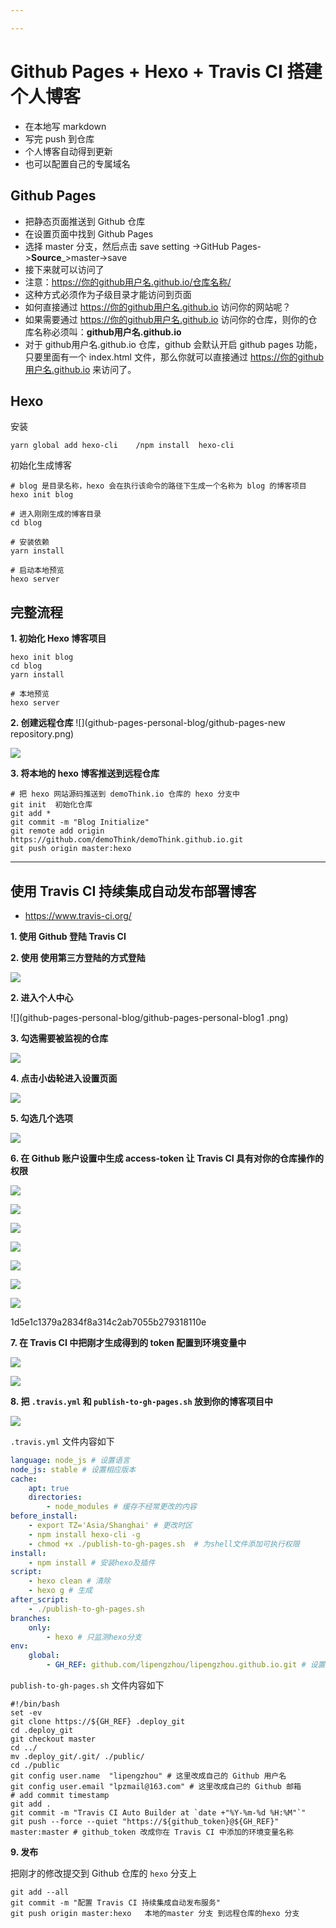 ```yaml
---

---
```


# Github Pages + Hexo + Travis CI 搭建个人博客

- 在本地写 markdown
- 写完 push 到仓库
- 个人博客自动得到更新
- 也可以配置自己的专属域名

## Github Pages

- 把静态页面推送到 Github 仓库
- 在设置页面中找到 Github Pages
- 选择 master 分支，然后点击 save     setting ->GitHub Pages->**Source**_>master->save
- 接下来就可以访问了
- 注意：https://你的github用户名.github.io/仓库名称/
- 这种方式必须作为子级目录才能访问到页面
- 如何直接通过 https://你的github用户名.github.io 访问你的网站呢？
- 如果需要通过 https://你的github用户名.github.io 访问你的仓库，则你的仓库名称必须叫：**github用户名.github.io**
- 对于 github用户名.github.io 仓库，github 会默认开启 github pages 功能，只要里面有一个 index.html 文件，那么你就可以直接通过 https://你的github用户名.github.io 来访问了。

## Hexo

安装

```shell
yarn global add hexo-cli    /npm install  hexo-cli
```

初始化生成博客

```shell
# blog 是目录名称，hexo 会在执行该命令的路径下生成一个名称为 blog 的博客项目
hexo init blog

# 进入刚刚生成的博客目录
cd blog

# 安装依赖
yarn install

# 启动本地预览
hexo server
```

## 完整流程

**1. 初始化 Hexo 博客项目**

```
hexo init blog
cd blog
yarn install

# 本地预览
hexo server
```

**2. 创建远程仓库**
![](github-pages-personal-blog/github-pages-new repository.png)

![](github-pages-personal-blog/github-pages-personal-blog14.png)

**3. 将本地的 hexo 博客推送到远程仓库**

```shell
# 把 hexo 网站源码推送到 demoThink.io 仓库的 hexo 分支中
git init  初始化仓库
git add *    
git commit -m "Blog Initialize"
git remote add origin https://github.com/demoThink/demoThink.github.io.git
git push origin master:hexo
```

---

## 使用 Travis CI 持续集成自动发布部署博客

- https://www.travis-ci.org/

**1. 使用 Github 登陆 Travis CI**


**2. 使用 使用第三方登陆的方式登陆**

![](github-pages-personal-blog/github-pages-personal-blog0.png)

**2. 进入个人中心**

![](github-pages-personal-blog/github-pages-personal-blog1 .png)

**3. 勾选需要被监视的仓库**

![](github-pages-personal-blog/github-pages-personal-blog2.png)

**4. 点击小齿轮进入设置页面**

![](github-pages-personal-blog/github-pages-personal-blogs2.png)

**5. 勾选几个选项**

![](github-pages-personal-blog/github-pages-personal-blog3.png)

**6. 在 Github 账户设置中生成 access-token 让 Travis CI 具有对你的仓库操作的权限**

![](github-pages-personal-blog/github-pages-personal-blog4.png)

![](github-pages-personal-blog/github-pages-personal-blog5.png)

![](github-pages-personal-blog/github-pages-personal-blog6.png)

![](github-pages-personal-blog/github-pages-personal-blog7.png)

![](github-pages-personal-blog/github-pages-personal-blog8.png)

![](github-pages-personal-blog/github-pages-personal-blog9.png)

![](github-pages-personal-blog/github-pages-personal-blog10.png)

1d5e1c1379a2834f8a314c2ab7055b279318110e

**7. 在 Travis CI 中把刚才生成得到的 token 配置到环境变量中**

![](github-pages-personal-blog/github-pages-personal-blog11.png)

![](github-pages-personal-blog/github-pages-personal-blog12.png)

**8. 把 `.travis.yml` 和 `publish-to-gh-pages.sh` 放到你的博客项目中**

![](github-pages-personal-blog/github-pages-personal-blog13.png)

`.travis.yml` 文件内容如下

```yml
language: node_js # 设置语言
node_js: stable # 设置相应版本
cache:
    apt: true
    directories:
        - node_modules # 缓存不经常更改的内容
before_install:
    - export TZ='Asia/Shanghai' # 更改时区
    - npm install hexo-cli -g
    - chmod +x ./publish-to-gh-pages.sh  # 为shell文件添加可执行权限
install:
    - npm install # 安装hexo及插件
script:
    - hexo clean # 清除
    - hexo g # 生成
after_script:
    - ./publish-to-gh-pages.sh
branches:
    only:
        - hexo # 只监测hexo分支
env:
    global:
        - GH_REF: github.com/lipengzhou/lipengzhou.github.io.git # 设置GH_REF，注意更改成自己的仓库地址
```

`publish-to-gh-pages.sh` 文件内容如下

```
#!/bin/bash
set -ev
git clone https://${GH_REF} .deploy_git
cd .deploy_git
git checkout master
cd ../
mv .deploy_git/.git/ ./public/
cd ./public
git config user.name  "lipengzhou" # 这里改成自己的 Github 用户名
git config user.email "lpzmail@163.com" # 这里改成自己的 Github 邮箱
# add commit timestamp
git add .
git commit -m "Travis CI Auto Builder at `date +"%Y-%m-%d %H:%M"`"
git push --force --quiet "https://${github_token}@${GH_REF}" master:master # github_token 改成你在 Travis CI 中添加的环境变量名称
```

**9. 发布**

把刚才的修改提交到 Github 仓库的 `hexo` 分支上

```shell
git add --all
git commit -m "配置 Travis CI 持续集成自动发布服务"
git push origin master:hexo   本地的master 分支 到远程仓库的hexo 分支
```

